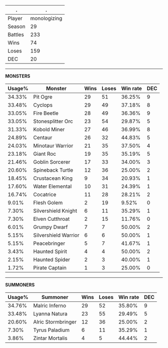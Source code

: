 .|.
|-|-
Player|monologizing
Season|29
Battles|233
Wins|74
Loses|159
DEC|20

---
**MONSTERS**

Usage%|Monster|Wins|Loses|Win rate|DEC|
-|-|-|-|-|-|
34.33%|Pit Ogre|29|51|36.25%|9|
33.48%|Cyclops|29|49|37.18%|8|
33.05%|Fire Beetle|28|49|36.36%|9|
33.05%|Stonesplitter Orc|23|54|29.87%|5|
31.33%|Kobold Miner|27|46|36.99%|8|
24.89%|Centaur|26|32|44.83%|5|
24.03%|Minotaur Warrior|21|35|37.50%|4|
23.18%|Giant Roc|19|35|35.19%|5|
21.46%|Goblin Sorcerer|17|33|34.00%|3|
20.60%|Spineback Turtle|12|36|25.00%|2|
18.45%|Crustacean King|9|34|20.93%|1|
17.60%|Water Elemental|10|31|24.39%|1|
16.74%|Cocatrice|11|28|28.21%|2|
9.01%|Flesh Golem|2|19|9.52%|0|
7.30%|Silvershield Knight|6|11|35.29%|1|
7.30%|Elven Cutthroat|2|15|11.76%|0|
6.01%|Grumpy Dwarf|7|7|50.00%|2|
5.15%|Silvershield Warrior|6|6|50.00%|1|
5.15%|Peacebringer|5|7|41.67%|1|
3.43%|Haunted Spirit|4|4|50.00%|2|
2.15%|Haunted Spider|2|3|40.00%|1|
1.72%|Pirate Captain|1|3|25.00%|0|

---
**SUMMONERS**

Usage%|Summoner|Wins|Loses|Win rate|DEC|
-|-|-|-|-|-|
34.76%|Malric Inferno|29|52|35.80%|9|
33.48%|Lyanna Natura|23|55|29.49%|5|
20.60%|Alric Stormbringer|12|36|25.00%|2|
7.30%|Tyrus Paladium|6|11|35.29%|1|
3.86%|Zintar Mortalis|4|5|44.44%|2|
